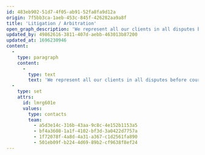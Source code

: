 ```yaml
---
id: 483eb902-51d7-4f05-ab91-52fa8fa9d12a
origin: 7f5bb3ca-1aeb-453c-845f-426282aa9a8f
title: 'Litigation / Arbitration'
open_graph_description: 'We represent all our clients in all disputes before courts and authorities, as well as before private arbitration tribunals. When developing a litigation strategy and enforcing or defending claims and lawsuits, we can efficiently use our years of experience for the interests of our clients.'
updated_by: 49862616-3811-407d-aebb-463013b87200
updated_at: 1696230946
content:
  -
    type: paragraph
    content:
      -
        type: text
        text: 'We represent all our clients in all disputes before courts and public authorities, as well as before private arbitration tribunals. When developing a litigation strategy and enforcing or defending claims and lawsuits, we can efficiently use our years of experience for the interests of our clients.'
  -
    type: set
    attrs:
      id: lmrg601e
      values:
        type: contacts
        team:
          - a5d3e14c-316b-43aa-9c8c-4e152b1153a5
          - bf4a3608-1a1f-4102-bf3d-3a0422d7757a
          - 1f72078f-4a8d-4a31-a367-c1d2561fa890
          - 501eb09f-b224-4d69-89b2-cf9638f8ef24
---
```

